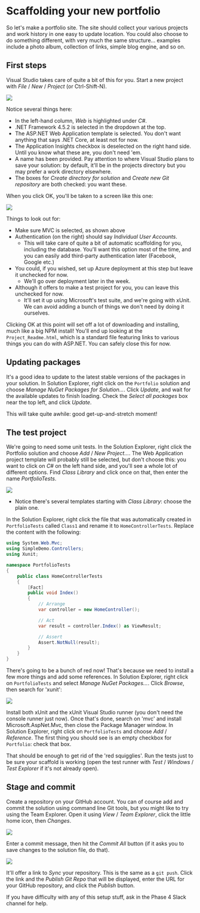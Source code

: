 # Scaffolding your new portfolio

So let's make a portfolio site. The site should collect your various projects and work history in one easy to update location. You could also choose to do something different, with very much the same structure... examples include a photo album, collection of links, simple blog engine, and so on.

## First steps

Visual Studio takes care of quite a bit of this for you. Start a new project with _File_ / _New_ / _Project_ (or Ctrl-Shift-N).

![](portfolio-scaffold.png)

Notice several things here:

 - In the left-hand column, _Web_ is highlighted under _C#_.
 - .NET Framework 4.5.2 is selected in the dropdown at the top.
 - The ASP.NET Web Application template is selected. You don't want anything that says .NET Core, at least not for now.
 - The Application Insights checkbox is deselected on the right hand side. Until you know what these are, you don't need 'em.
 - A name has been provided. Pay attention to where Visual Studio plans to save your solution: by default, it'll be in the projects directory but you may prefer a work directory elsewhere.
 - The boxes for _Create directory for solution_ and _Create new Git repository_ are both checked: you want these.

When you click OK, you'll be taken to a screen like this one:

![](portfolio-mvc.png)

Things to look out for:

 - Make sure MVC is selected, as shown above
 - Authentication (on the right) should say _Individual User Accounts_.
   - This will take care of quite a bit of automatic scaffolding for you, including the database. You'll want this option most of the time, and you can easily add third-party authentication later (Facebook, Google etc.)
 - You could, if you wished, set up Azure deployment at this step but leave it unchecked for now.
   - We'll go over deployment later in the week.
 - Although it offers to make a test project for you, you can leave this unchecked for now.
   - It'll set it up using Microsoft's test suite, and we're going with xUnit. We can avoid adding a bunch of things we don't need by doing it ourselves.

Clicking OK at this point will set off a lot of downloading and installing, much like a big NPM install! You'll end up looking at the `Project_Readme.html`, which is a standard file featuring links to various things you can do with ASP.NET. You can safely close this for now.


## Updating packages

It's a good idea to update to the latest stable versions of the packages in your solution. In Solution Explorer, right click on the `Portfolio` solution and choose _Manage NuGet Packages for Solution..._. Click _Update_, and wait for the available updates to finish loading. Check the _Select all packages_ box near the top left, and click _Update_.

This will take quite awhile: good get-up-and-stretch moment!


## The test project

We're going to need some unit tests. In the Solution Explorer, right click the Portfolio solution and choose _Add_ / _New Project..._. The Web Application project template will probably still be selected, but don't choose this: you want to click on _C#_ on the left hand side, and you'll see a whole lot of different options. Find _Class Library_ and click once on that, then enter the name _PortfolioTests_.

![](portfolio-test-project.png)

 - Notice there's several templates starting with _Class Library_: choose the plain one.

In the Solution Explorer, right click the file that was automatically created in `PortfolioTests` called `Class1` and rename it to `HomeControllerTests`. Replace the content with the following:

```cs
using System.Web.Mvc;
using SimpleDemo.Controllers;
using Xunit;

namespace PortfolioTests
{
    public class HomeControllerTests
    {
        [Fact]
        public void Index()
        {
            // Arrange
            var controller = new HomeController();

            // Act
            var result = controller.Index() as ViewResult;

            // Assert
            Assert.NotNull(result);
        }
    }
}
```

There's going to be a bunch of red now! That's because we need to install a few more things and add some references. In Solution Explorer, right click on `PortfolioTests` and select _Manage NuGet Packages..._. Click _Browse_, then search for 'xunit':

![](portfolio-xunit.png)

Install both xUnit and the xUnit Visual Studio runner (you don't need the console runner just now). Once that's done, search on 'mvc' and install Microsoft.AspNet.Mvc, then close the Package Manager window. In Solution Explorer, right click on `PortfolioTests` and choose _Add_ / _Reference_. The first thing you should see is an empty checkbox for `Portfolio`: check that box. 

That should be enough to get rid of the 'red squigglies'. Run the tests just to be sure your scaffold is working (open the test runner with _Test_ / _Windows_ / _Test Explorer_ if it's not already open). 


## Stage and commit

Create a repository on your GitHub account. You can of course add and commit the solution using command line Git tools, but you might like to try using the Team Explorer. Open it using _View_ / _Team Explorer_, click the little home icon, then _Changes_.

![](portfolio-changes.png)

Enter a commit message, then hit the _Commit All_ button (if it asks you to save changes to the solution file, do that).

![](portfolio-commit.png)

It'll offer a link to _Sync_ your repository. This is the same as a `git push`. Click the link and the _Publish Git Repo_ that will be displayed, enter the URL for your GitHub repository, and click the _Publish_ button.

If you have difficulty with any of this setup stuff, ask in the Phase 4 Slack channel for help.
